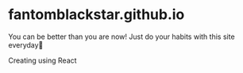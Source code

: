 # fantomblackstar.github.io
You can be better than you are now! 
Just do your habits with this site everyday🙂

Creating using React
